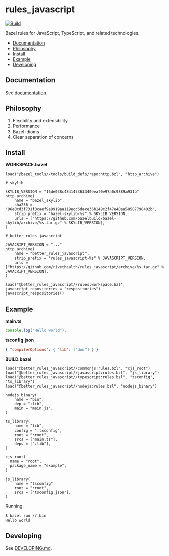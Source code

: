 # rules_javascript

[![Build](https://github.com/rivethealth/rules_javascript/actions/workflows/build.yml/badge.svg)](https://github.com/rivethealth/rules_javascript/actions/workflows/build.yml)

Bazel rules for JavaScript, TypeScript, and related technologies.

<!-- START doctoc generated TOC please keep comment here to allow auto update -->
<!-- DON'T EDIT THIS SECTION, INSTEAD RE-RUN doctoc TO UPDATE -->

- [Documentation](#documentation)
- [Philosophy](#philosophy)
- [Install](#install)
- [Example](#example)
- [Developing](#developing)

<!-- END doctoc generated TOC please keep comment here to allow auto update -->

## Documentation

See [documentation](docs/index.md).

## Philosophy

1. Flexibility and extensibility
1. Performance
1. Bazel idioms
1. Clear separation of concerns

## Install

**WORKSPACE.bazel**

```bzl
load("@bazel_tools//tools/build_defs/repo:http.bzl", "http_archive")

# skylib

SKYLIB_VERSION = "16de038c484145363340eeaf0e97a0c9889a931b"
http_archive(
    name = "bazel_skylib",
    sha256 = "96e0cd3f731f0caef9e9919aa119ecc6dace36b149c2f47e40aa50587790402b",
    strip_prefix = "bazel-skylib-%s" % SKYLIB_VERSION,
    urls = ["https://github.com/bazelbuild/bazel-skylib/archive/%s.tar.gz" % SKYLIB_VERSION],
)

# better_rules_javascript

JAVACRIPT_VERSION = "..."
http_archive(
    name = "better_rules_javascript",
    strip_prefix = "rules_javascript-%s" % JAVASCRIPT_VERSION,
    urls = ["https://github.com/rivethealth/rules_javascript/archive/%s.tar.gz" % JAVACRIPT_VERSION],
)

load("@better_rules_javascript//rules:workspace.bzl", javascript_repositories = "respositories")
javascript_respositories()
```

## Example

**main.ts**

```ts
console.log("Hello world");
```

**tsconfig.json**

```json
{ "compilerOptions": { "lib": ["dom"] } }
```

**BUILD.bazel**

```bzl
load("@better_rules_javascript//commonjs:rules.bzl", "cjs_root")
load("@better_rules_javascript//javascript:rules.bzl", "js_library")
load("@better_rules_javascript//typescript:rules.bzl", "tsconfig", "ts_library")
load("@better_rules_javascript//nodejs:rules.bzl", "nodejs_binary")

nodejs_binary(
    name = "bin",
    dep = ":lib",
    main = "main.js",
)

ts_library(
    name = "lib",
    config = ":tsconfig",
    root = ":root",
    srcs = ["main.ts"],
    deps = [":lib"],
)

cjs_root(
  name = "root",
  package_name = "example",
)

js_library(
    name = "tsconfig",
    root = ":root",
    srcs = ["tsconfig.json"],
)
```

Running:

```sh
$ bazel run //:bin
Hello world
```

## Developing

See [DEVELOPING.md](DEVELOPING.md).
